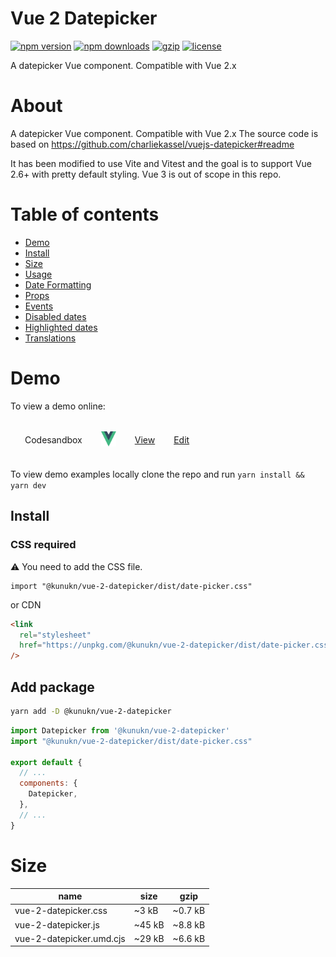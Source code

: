 # Vue 2 Datepicker

[![npm version](https://img.shields.io/npm/v/@kunukn/vue-2-datepicker.svg?style=flat-square)](https://www.npmjs.com/package/@kunukn/vue-2-datepicker)
[![npm downloads](https://img.shields.io/npm/dm/@kunukn/vue-2-datepicker.svg?style=flat-square)](https://www.npmjs.com/package/@kunukn/vue-2-datepicker)
[![gzip](https://img.shields.io/bundlephobia/minzip/@kunukn/vue-2-datepicker.svg)](https://bundlephobia.com/result?p=@kunukn/vue-2-datepicker)
[![license](https://img.shields.io/github/license/kunukn/vue-2-datepicker.svg)](https://github.com/kunukn/vue-2-datepicker/blob/master/LICENSE)

A datepicker Vue component. Compatible with Vue 2.x

# About

A datepicker Vue component. Compatible with Vue 2.x
The source code is based on https://github.com/charliekassel/vuejs-datepicker#readme

It has been modified to use Vite and Vitest and the goal is to support Vue 2.6+ with pretty default styling.
Vue 3 is out of scope in this repo.

# Table of contents

- [Demo](#demo)
- [Install](#install)
- [Size](#size)
- [Usage](#usage)
- [Date Formatting](#date-formatting)
- [Props](#available-props)
- [Events](#events)
- [Disabled dates](#disabled-dates)
- [Highlighted dates](#highlighted-dates)
- [Translations](#translations)

# Demo

To view a demo online:

<table style="border-spacing: 16px;border-collapse: separate;">

<tr>
<td>Codesandbox</td>
<td><img width="24" height="24" src="ui-library-logo/Vue-logo.svg"/></td>
<td><a href="#" target="_blank">View</a></td>
<td><a href="#" target="_blank" >Edit</a></td>
</tr>

</table>

To view demo examples locally clone the repo and run `yarn install && yarn dev`

## Install

### CSS required

:warning: ️You need to add the CSS file.

```vue
import "@kunukn/vue-2-datepicker/dist/date-picker.css"
```

or CDN

```html
<link
  rel="stylesheet"
  href="https://unpkg.com/@kunukn/vue-2-datepicker/dist/date-picker.css"
/>
```

## Add package

```bash
yarn add -D @kunukn/vue-2-datepicker
```

```js
import Datepicker from '@kunukn/vue-2-datepicker'
import "@kunukn/vue-2-datepicker/dist/date-picker.css"

export default {
  // ...
  components: {
    Datepicker,
  },
  // ...
}
```

# Size

| name                     | size   | gzip    |
| ------------------------ | ------ | ------- |
| vue-2-datepicker.css     | ~3 kB  | ~0.7 kB |
| vue-2-datepicker.js      | ~45 kB | ~8.8 kB |
| vue-2-datepicker.umd.cjs | ~29 kB | ~6.6 kB |
